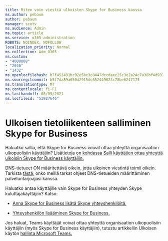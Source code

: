 ```yaml
---
title: Miten voin viestiä ulkoisten Skype for Business kanssa
ms.author: pebaum
author: pebaum
manager: scotv
ms.audience: Admin
ms.topic: article
ms.service: o365-administration
ROBOTS: NOINDEX, NOFOLLOW
localization_priority: Normal
ms.collection: Adm_O365
ms.custom:
- "4000008"
- "2646"
- "1432"
ms.openlocfilehash: b7f452431bc92e5bc3c8447dccdaec25c3e2a24c7a38bf4d933d3f125e4d2d35
ms.sourcegitcommit: b5f7da89a650d2915dc652449623c78be6247175
ms.translationtype: MT
ms.contentlocale: fi-FI
ms.lasthandoff: 08/05/2021
ms.locfileid: "53927646"
---
```

# <a name="allow-external-communications-with-skype-for-business"></a>Ulkoisen tietoliikenteen salliminen Skype for Business 

Haluatko sallia, että Skype for Business voivat ottaa yhteyttä organisaation ulkopuolisiin käyttäjiin? Lisätietoja [on kohdassa Salli käyttäjien ottaa yhteyttä ulkoisiin Skype for Business käyttäjiin.](https://docs.microsoft.com/skypeforbusiness/set-up-skype-for-business-online/allow-users-to-contact-external-skype-for-business-users)

DNS-tietueet ON määritettävä oikein, jotta ulkoinen viestintä toimii oikein. Tarkista [tästä,](https://docs.microsoft.com/microsoft-365/admin/get-help-with-domains/set-up-your-domain-host-specific-instructions) onko meillä tarkat ohjeet DNS-tietueiden määrittäminen palveluntarjoajasi kanssa. 

Haluatko antaa käyttäjille vain Skype for Business yhteyden Skype kuluttajakäyttäjiin? Katso:

- [Anna Skype for Business lisätä Skype yhteyshenkilöitä.](https://docs.microsoft.com/skypeforbusiness/set-up-skype-for-business-online/let-skype-for-business-users-add-skype-contacts) 

- [Yhteyshenkilön lisääminen Skype for Business.](https://support.office.com/article/add-a-contact-in-skype-for-business-89338023-2adf-4f5c-90b6-f8b6f72fadd1)


Jos haluat, Teams käyttäjät voivat ottaa yhteyttä organisaation ulkopuolisiin käyttäjiin (myös Skype for Business käyttäjiin), tutustu artikkeliin Ulkoisen käytön [hallinta Microsoft Teams.](https://docs.microsoft.com/microsoftteams/let-your-teams-users-communicate-with-other-people) 